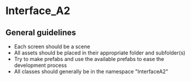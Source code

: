 # Interface_A2

## General guidelines

* Each screen should be a scene
* All assets should be placed in their appropriate folder and subfolder(s)
* Try to make prefabs and use the available prefabs to ease the development process
* All classes should generally be in the namespace "InterfaceA2"